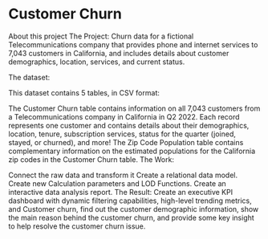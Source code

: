 # Customer Churn
About this project
The Project: Churn data for a fictional Telecommunications company that provides phone and internet services to 7,043 customers in California, and includes details about customer demographics, location, services, and current status.

The dataset:

This dataset contains 5 tables, in CSV format:

The Customer Churn table contains information on all 7,043 customers from a Telecommunications company in California in Q2 2022.
Each record represents one customer and contains details about their demographics, location, tenure, subscription services, status for the quarter (joined, stayed, or churned), and more!
The Zip Code Population table contains complementary information on the estimated populations for the California zip codes in the Customer Churn table.
The Work:

Connect the raw data and transform it
Create a relational data model.
Create new Calculation parameters and LOD Functions.
Create an interactive data analysis report.
The Result: Create an executive KPI dashboard with dynamic filtering capabilities, high-level trending metrics, and Customer churn, find out the customer demographic information, show the main reason behind the customer churn, and provide some key insight to help resolve the customer churn issue.
